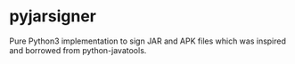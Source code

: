# pyjarsigner

Pure Python3 implementation to sign JAR and APK files which was inspired and borrowed from python-javatools.
